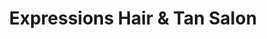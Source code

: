 ---
title: "Expressions Hair & Tan Salon"
url: /oak-ridge/expressions-hair-und-tan-salon/
shop: Kosmetik
---